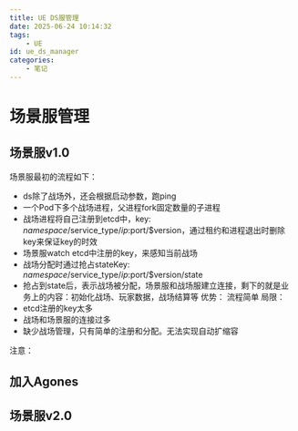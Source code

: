 ```yaml
---
title: UE DS服管理
date: 2025-06-24 10:14:32
tags: 
	- UE
id: ue_ds_manager
categories:
	- 笔记
---
```


# 场景服管理
## 场景服v1.0
场景服最初的流程如下：
* ds除了战场外，还会根据启动参数，跑ping
* 一个Pod下多个战场进程，父进程fork固定数量的子进程
* 战场进程将自己注册到etcd中，key: $namespace/$service_type/$ip:$port/$version，通过租约和进程退出时删除key来保证key的时效
* 场景服watch etcd中注册的key，来感知当前战场
* 战场分配时通过抢占stateKey: $namespace/$service_type/$ip:$port/$version/state
* 抢占到state后，表示战场被分配，场景服和战场服建立连接，剩下的就是业务上的内容：初始化战场、玩家数据，战场结算等
优势：
流程简单
局限：
* etcd注册的key太多
* 战场和场景服的连接过多
* 缺少战场管理，只有简单的注册和分配。无法实现自动扩缩容

注意：

## 加入Agones

## 场景服v2.0
